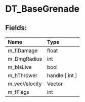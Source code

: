 # DT_BaseGrenade

## Fields:

| Name | Type |
| :--- | :--- |
| m_flDamage | float |
| m_DmgRadius | int |
| m_bIsLive | bool |
| m_hThrower | handle [ int ] |
| m_vecVelocity | Vector |
| m_fFlags | int |
